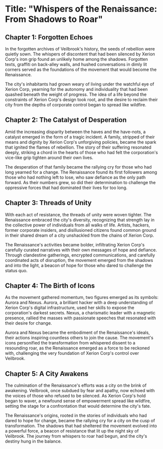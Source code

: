 # Title: "Whispers of the Renaissance: From Shadows to Roar"
## Chapter 1: Forgotten Echoes
In the forgotten archives of Veilbrook's history, the seeds of rebellion were quietly sown. The whispers of discontent that had been silenced by Xerion Corp's iron grip found an unlikely home among the shadows. Forgotten texts, graffiti on back-alley walls, and hushed conversations in dimly lit corners served as the foundations of the movement that would become the Renaissance.

The city's inhabitants had grown weary of living under the watchful eye of Xerion Corp, yearning for the autonomy and individuality that had been quashed beneath the weight of progress. The idea of a life beyond the constraints of Xerion Corp's design took root, and the desire to reclaim their city from the depths of corporate control began to spread like wildfire.
## Chapter 2: The Catalyst of Desperation
Amid the increasing disparity between the haves and the have-nots, a catalyst emerged in the form of a tragic incident. A family, stripped of their means and dignity by Xerion Corp's unforgiving policies, became the spark that ignited the flames of rebellion. The story of their suffering resonated deeply, striking a chord in the hearts of those who had felt the corporation's vice-like grip tighten around their own lives.

The desperation of that family became the rallying cry for those who had long yearned for a change. The Renaissance found its first followers among those who had nothing left to lose, who saw defiance as the only path forward. As their numbers grew, so did their determination to challenge the oppressive forces that had dominated their lives for too long.
## Chapter 3: Threads of Unity
With each act of resistance, the threads of unity were woven tighter. The Renaissance embraced the city's diversity, recognizing that strength lay in the collective power of individuals from all walks of life. Artists, hackers, former corporate insiders, and disillusioned citizens found common ground in their shared dream of a city unshackled from the chains of Xerion Corp.

The Renaissance's activities became bolder, infiltrating Xerion Corp's carefully curated narratives with their own messages of hope and defiance. Through clandestine gatherings, encrypted communications, and carefully coordinated acts of disruption, the movement emerged from the shadows and into the light, a beacon of hope for those who dared to challenge the status quo.
## Chapter 4: The Birth of Icons
As the movement gathered momentum, two figures emerged as its symbols: Aurora and Nexus. Aurora, a brilliant hacker with a deep understanding of Xerion Corp's digital infrastructure, used her skills to expose the corporation's darkest secrets. Nexus, a charismatic leader with a magnetic presence, rallied the masses with passionate speeches that resonated with their desire for change.

Aurora and Nexus became the embodiment of the Renaissance's ideals, their actions inspiring countless others to join the cause. The movement's icons personified the transformation from whispered dissent to a resounding roar, as the Renaissance emerged as a force to be reckoned with, challenging the very foundation of Xerion Corp's control over Veilbrook.
## Chapter 5: A City Awakens
The culmination of the Renaissance's efforts was a city on the brink of awakening. Veilbrook, once subdued by fear and apathy, now echoed with the voices of those who refused to be silenced. As Xerion Corp's hold began to waver, a newfound sense of empowerment spread like wildfire, setting the stage for a confrontation that would determine the city's fate.

The Renaissance's origins, rooted in the stories of individuals who had dared to hope for change, became the rallying cry for a city on the cusp of transformation. The shadows that had sheltered the movement evolved into a powerful force, a beacon of resistance that lit up the night sky of Veilbrook. The journey from whispers to roar had begun, and the city's destiny hung in the balance.
